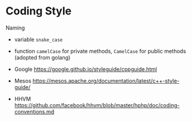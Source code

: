 # Coding Style

Naming

- variable `snake_case`
- function `camelCase` for private methods, `CamelCase` for public methods (adopted from golang)

- Google https://google.github.io/styleguide/cppguide.html
- Mesos https://mesos.apache.org/documentation/latest/c++-style-guide/
- HHVM https://github.com/facebook/hhvm/blob/master/hphp/doc/coding-conventions.md